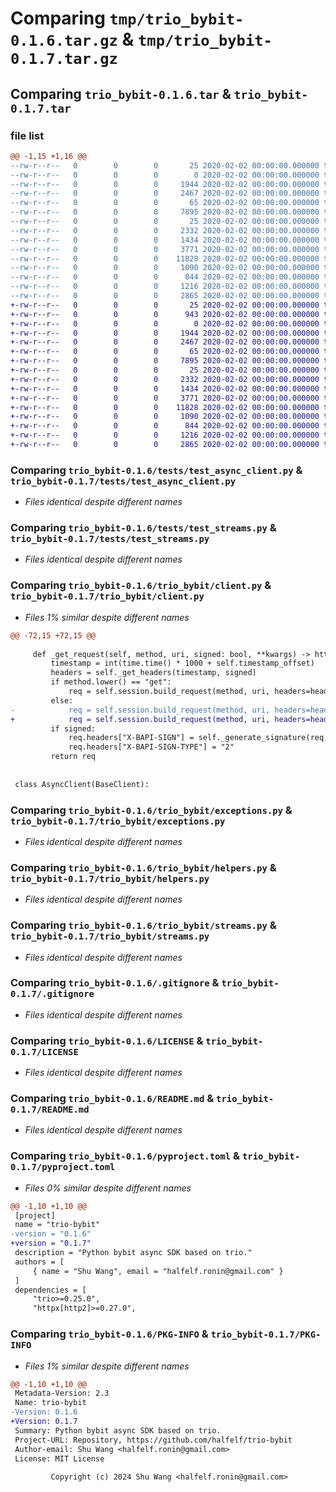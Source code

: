 # Comparing `tmp/trio_bybit-0.1.6.tar.gz` & `tmp/trio_bybit-0.1.7.tar.gz`

## Comparing `trio_bybit-0.1.6.tar` & `trio_bybit-0.1.7.tar`

### file list

```diff
@@ -1,15 +1,16 @@
--rw-r--r--   0        0        0       25 2020-02-02 00:00:00.000000 trio_bybit-0.1.6/pytest.ini
--rw-r--r--   0        0        0        0 2020-02-02 00:00:00.000000 trio_bybit-0.1.6/tests/__init__.py
--rw-r--r--   0        0        0     1944 2020-02-02 00:00:00.000000 trio_bybit-0.1.6/tests/test_async_client.py
--rw-r--r--   0        0        0     2467 2020-02-02 00:00:00.000000 trio_bybit-0.1.6/tests/test_streams.py
--rw-r--r--   0        0        0       65 2020-02-02 00:00:00.000000 trio_bybit-0.1.6/trio_bybit/__init__.py
--rw-r--r--   0        0        0     7895 2020-02-02 00:00:00.000000 trio_bybit-0.1.6/trio_bybit/client.py
--rw-r--r--   0        0        0       25 2020-02-02 00:00:00.000000 trio_bybit-0.1.6/trio_bybit/enums.py
--rw-r--r--   0        0        0     2332 2020-02-02 00:00:00.000000 trio_bybit-0.1.6/trio_bybit/exceptions.py
--rw-r--r--   0        0        0     1434 2020-02-02 00:00:00.000000 trio_bybit-0.1.6/trio_bybit/helpers.py
--rw-r--r--   0        0        0     3771 2020-02-02 00:00:00.000000 trio_bybit-0.1.6/trio_bybit/streams.py
--rw-r--r--   0        0        0    11828 2020-02-02 00:00:00.000000 trio_bybit-0.1.6/.gitignore
--rw-r--r--   0        0        0     1090 2020-02-02 00:00:00.000000 trio_bybit-0.1.6/LICENSE
--rw-r--r--   0        0        0      844 2020-02-02 00:00:00.000000 trio_bybit-0.1.6/README.md
--rw-r--r--   0        0        0     1216 2020-02-02 00:00:00.000000 trio_bybit-0.1.6/pyproject.toml
--rw-r--r--   0        0        0     2865 2020-02-02 00:00:00.000000 trio_bybit-0.1.6/PKG-INFO
+-rw-r--r--   0        0        0       25 2020-02-02 00:00:00.000000 trio_bybit-0.1.7/pytest.ini
+-rw-r--r--   0        0        0      943 2020-02-02 00:00:00.000000 trio_bybit-0.1.7/test.py
+-rw-r--r--   0        0        0        0 2020-02-02 00:00:00.000000 trio_bybit-0.1.7/tests/__init__.py
+-rw-r--r--   0        0        0     1944 2020-02-02 00:00:00.000000 trio_bybit-0.1.7/tests/test_async_client.py
+-rw-r--r--   0        0        0     2467 2020-02-02 00:00:00.000000 trio_bybit-0.1.7/tests/test_streams.py
+-rw-r--r--   0        0        0       65 2020-02-02 00:00:00.000000 trio_bybit-0.1.7/trio_bybit/__init__.py
+-rw-r--r--   0        0        0     7895 2020-02-02 00:00:00.000000 trio_bybit-0.1.7/trio_bybit/client.py
+-rw-r--r--   0        0        0       25 2020-02-02 00:00:00.000000 trio_bybit-0.1.7/trio_bybit/enums.py
+-rw-r--r--   0        0        0     2332 2020-02-02 00:00:00.000000 trio_bybit-0.1.7/trio_bybit/exceptions.py
+-rw-r--r--   0        0        0     1434 2020-02-02 00:00:00.000000 trio_bybit-0.1.7/trio_bybit/helpers.py
+-rw-r--r--   0        0        0     3771 2020-02-02 00:00:00.000000 trio_bybit-0.1.7/trio_bybit/streams.py
+-rw-r--r--   0        0        0    11828 2020-02-02 00:00:00.000000 trio_bybit-0.1.7/.gitignore
+-rw-r--r--   0        0        0     1090 2020-02-02 00:00:00.000000 trio_bybit-0.1.7/LICENSE
+-rw-r--r--   0        0        0      844 2020-02-02 00:00:00.000000 trio_bybit-0.1.7/README.md
+-rw-r--r--   0        0        0     1216 2020-02-02 00:00:00.000000 trio_bybit-0.1.7/pyproject.toml
+-rw-r--r--   0        0        0     2865 2020-02-02 00:00:00.000000 trio_bybit-0.1.7/PKG-INFO
```

### Comparing `trio_bybit-0.1.6/tests/test_async_client.py` & `trio_bybit-0.1.7/tests/test_async_client.py`

 * *Files identical despite different names*

### Comparing `trio_bybit-0.1.6/tests/test_streams.py` & `trio_bybit-0.1.7/tests/test_streams.py`

 * *Files identical despite different names*

### Comparing `trio_bybit-0.1.6/trio_bybit/client.py` & `trio_bybit-0.1.7/trio_bybit/client.py`

 * *Files 1% similar despite different names*

```diff
@@ -72,15 +72,15 @@
 
     def _get_request(self, method, uri, signed: bool, **kwargs) -> httpx.Request:
         timestamp = int(time.time() * 1000 + self.timestamp_offset)
         headers = self._get_headers(timestamp, signed)
         if method.lower() == "get":
             req = self.session.build_request(method, uri, headers=headers, params=kwargs)
         else:
-            req = self.session.build_request(method, uri, headers=headers, data=kwargs)
+            req = self.session.build_request(method, uri, headers=headers, json=kwargs)
         if signed:
             req.headers["X-BAPI-SIGN"] = self._generate_signature(req, timestamp)
             req.headers["X-BAPI-SIGN-TYPE"] = "2"
         return req
 
 
 class AsyncClient(BaseClient):
```

### Comparing `trio_bybit-0.1.6/trio_bybit/exceptions.py` & `trio_bybit-0.1.7/trio_bybit/exceptions.py`

 * *Files identical despite different names*

### Comparing `trio_bybit-0.1.6/trio_bybit/helpers.py` & `trio_bybit-0.1.7/trio_bybit/helpers.py`

 * *Files identical despite different names*

### Comparing `trio_bybit-0.1.6/trio_bybit/streams.py` & `trio_bybit-0.1.7/trio_bybit/streams.py`

 * *Files identical despite different names*

### Comparing `trio_bybit-0.1.6/.gitignore` & `trio_bybit-0.1.7/.gitignore`

 * *Files identical despite different names*

### Comparing `trio_bybit-0.1.6/LICENSE` & `trio_bybit-0.1.7/LICENSE`

 * *Files identical despite different names*

### Comparing `trio_bybit-0.1.6/README.md` & `trio_bybit-0.1.7/README.md`

 * *Files identical despite different names*

### Comparing `trio_bybit-0.1.6/pyproject.toml` & `trio_bybit-0.1.7/pyproject.toml`

 * *Files 0% similar despite different names*

```diff
@@ -1,10 +1,10 @@
 [project]
 name = "trio-bybit"
-version = "0.1.6"
+version = "0.1.7"
 description = "Python bybit async SDK based on trio."
 authors = [
     { name = "Shu Wang", email = "halfelf.ronin@gmail.com" }
 ]
 dependencies = [
     "trio>=0.25.0",
     "httpx[http2]>=0.27.0",
```

### Comparing `trio_bybit-0.1.6/PKG-INFO` & `trio_bybit-0.1.7/PKG-INFO`

 * *Files 1% similar despite different names*

```diff
@@ -1,10 +1,10 @@
 Metadata-Version: 2.3
 Name: trio-bybit
-Version: 0.1.6
+Version: 0.1.7
 Summary: Python bybit async SDK based on trio.
 Project-URL: Repository, https://github.com/halfelf/trio-bybit
 Author-email: Shu Wang <halfelf.ronin@gmail.com>
 License: MIT License
         
         Copyright (c) 2024 Shu Wang <halfelf.ronin@gmail.com>
```


